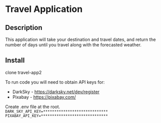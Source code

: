 # Travel Application

## Description
This application will take your destination and travel dates, and return the
number of days until you travel along with the forecasted weather.

## Install
clone travel-app2

To run code you will need to obtain API keys for:
- DarkSky - https://darksky.net/dev/register
- Pixabay - https://pixabay.com/

Create .env file at the root.
`DARK_SKY_API_KEY=*****************************
 PIXABAY_API_KEY=******************************`
